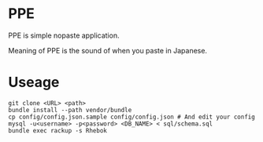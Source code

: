 # PPE

PPE is simple nopaste application.

Meaning of PPE is the sound of when you paste in Japanese.

# Useage

```
git clone <URL> <path>
bundle install --path vendor/bundle
cp config/config.json.sample config/config.json # And edit your config
mysql -u<username> -p<password> <DB_NAME> < sql/schema.sql
bundle exec rackup -s Rhebok
```
